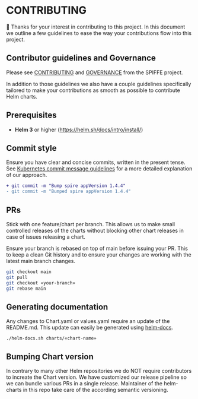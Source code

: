 # CONTRIBUTING

:tada: Thanks for your interest in contributing to this project. In this document we outline a few guidelines to ease the way your contributions flow into this project.

## Contributor guidelines and Governance

Please see [CONTRIBUTING](https://github.com/spiffe/spiffe/blob/main/CONTRIBUTING.md) and [GOVERNANCE](https://github.com/spiffe/spiffe/blob/main/GOVERNANCE.md) from the SPIFFE project.

In addition to those guidelines we also have a couple guidelines specifically tailored to make your contributions as smooth as possible to contribute Helm charts.

## Prerequisites

- **Helm 3** or higher (<https://helm.sh/docs/intro/install/>)

## Commit style

Ensure you have clear and concise commits, written in the present tense. See [Kubernetes commit message guidelines](https://www.kubernetes.dev/docs/guide/pull-requests/#commit-message-guidelines) for a more detailed explanation of our approach.

```diff
+ git commit -m "Bump spire appVersion 1.4.4"
- git commit -m "Bumped spire appVersion 1.4.4"
```

## PRs

Stick with one feature/chart per branch. This allows us to make small controlled releases of the charts without blocking other chart releases in case of issues releasing a chart.

Ensure your branch is rebased on top of main before issuing your PR. This to keep a clean Git history and to ensure your changes are working with the latest main branch changes.

```bash
git checkout main
git pull
git checkout «your-branch»
git rebase main
```

## Generating documentation

Any changes to Chart.yaml or values.yaml require an update of the README.md. This update can easily be generated using [helm-docs][].

```shell
./helm-docs.sh charts/«chart-name»
```

## Bumping Chart version

In contrary to many other Helm repositories we do NOT require contributors to increate the Chart version. We have customized our release pipeline so we can bundle various PRs in a single release. Maintainer of the helm-charts in this repo take care of the according semantic versioning.

[helm-docs]: https://github.com/norwoodj/helm-docs "Generate documentation for your Helm chart."
